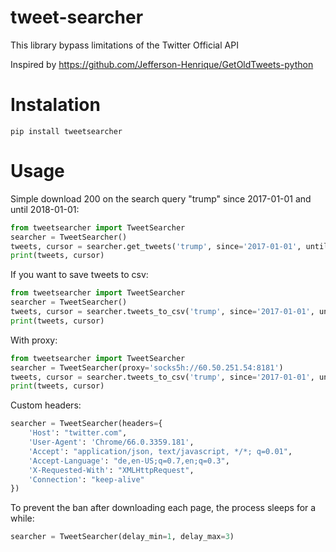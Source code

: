 # tweet-searcher
This library bypass limitations of the Twitter Official API

Inspired by https://github.com/Jefferson-Henrique/GetOldTweets-python

# Instalation

```
pip install tweetsearcher
```

# Usage
Simple download 200 on the search query "trump" since 2017-01-01 and until 2018-01-01:

```python
from tweetsearcher import TweetSearcher
searcher = TweetSearcher()
tweets, cursor = searcher.get_tweets('trump', since='2017-01-01', until='2018-01-01', max_tweets=200)
print(tweets, cursor)
```

If you want to save tweets to csv:

```python
from tweetsearcher import TweetSearcher
searcher = TweetSearcher()
tweets, cursor = searcher.tweets_to_csv('trump', since='2017-01-01', until='2018-01-01', max_tweets=200)
print(tweets, cursor)
```

With proxy:

```python
from tweetsearcher import TweetSearcher
searcher = TweetSearcher(proxy='socks5h://60.50.251.54:8181')
tweets, cursor = searcher.tweets_to_csv('trump', since='2017-01-01', until='2018-01-01', max_tweets=200)
print(tweets, cursor)
```

Custom headers:

```python
searcher = TweetSearcher(headers={
    'Host': "twitter.com",
    'User-Agent': 'Chrome/66.0.3359.181',
    'Accept': "application/json, text/javascript, */*; q=0.01",
    'Accept-Language': "de,en-US;q=0.7,en;q=0.3",
    'X-Requested-With': "XMLHttpRequest",
    'Connection': "keep-alive"
})
```

To prevent the ban after downloading each page, the process sleeps for a while:

```python
searcher = TweetSearcher(delay_min=1, delay_max=3)
```


